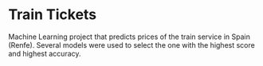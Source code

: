 # Train Tickets

Machine Learning project that predicts prices of the train service in Spain (Renfe). Several models were used to select the one with the highest score and highest accuracy.
